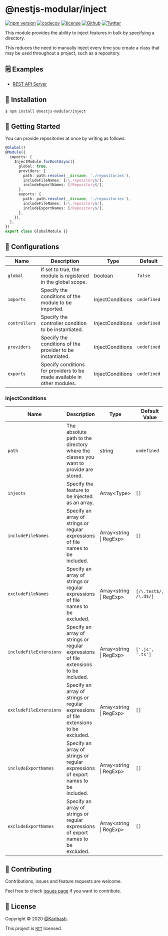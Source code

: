 # @nestjs-modular/inject

[![npm version][npm-version-badge]][npm-version-link]
[![codecov][coverage-badge]][coverage-link]
[![license][license-badge]][license-link]
[![Github][github-follower-badge]][github-follower-link]
[![Twitter][twitter-follower-badge]][twitter-follower-link]

This module provides the ability to inject features in bulk by specifying a directory.

This reduces the need to manually inject every time you create a class that may be used throughout a project, such as a repository.

## 🗒 Examples

- [REST API Server](../../examples/inject)

## 🚀 Installation

```
$ npm install @nestjs-modular/inject
```

## 👏 Getting Started

You can provide repositories at once by writing as follows.

```ts
@Global()
@Module({
  imports: [
    InjectModule.forRootAsync({
      global: true,
      providers: {
        path: path.resolve(__dirname, './repositories'),
        includeFileNames: [/\.repository$/],
        includeExportNames: [/Repository$/],
      },
      exports: {
        path: path.resolve(__dirname, './repositories'),
        includeFileNames: [/\.repository$/],
        includeExportNames: [/Repository$/],
      },
    }),
  ],
})
export class GlobalModule {}
```

## 🔧 Configurations

| Name          | Description                                                             | Type             | Default     |
|---------------|-------------------------------------------------------------------------|------------------|-------------|
| `global`      | If set to true, the module is registered in the global scope.           | boolean          | `false`     |
| `imports`     | Specify the conditions of the module to be imported.                    | InjectConditions | `undefined` |
| `controllers` | Specify the controller condition to be instantiated.                    | InjectConditions | `undefined` |
| `providers`   | Specify the conditions of the provider to be instantiated.              | InjectConditions | `undefined` |
| `exports`     | Specify conditions for providers to be made available in other modules. | InjectConditions | `undefined` |

### InjectConditions

| Name                    | Description                                                                           | Type                        | Default Value         |
|-------------------------|---------------------------------------------------------------------------------------|-----------------------------|-----------------------|
| `path`                  | The absolute path to the directory where the classes you want to provide are stored.  | string                      | `undefined`           |
| `injects`               | Specify the feature to be injected as an array.                                       | Array<Type<any>>            | `[]`                  |
| `includeFileNames`      | Specify an array of strings or regular expressions of file names to be included.      | Array<string &#124; RegExp> | `[]`                  |
| `excludeFileNames`      | Specify an array of strings or regular expressions of file names to be excluded.      | Array<string &#124; RegExp> | `[/\.test$/, /\.d$/]` |
| `includeFileExtensions` | Specify an array of strings or regular expressions of file extensions to be included. | Array<string &#124; RegExp> | `['.js', '.ts']`      |
| `excludeFileExtensions` | Specify an array of strings or regular expressions of file extensions to be excluded. | Array<string &#124; RegExp> | `[]`                  |
| `includeExportNames`    | Specify an array of strings or regular expressions of export names to be included.    | Array<string &#124; RegExp> | `[]`                  |
| `excludeExportNames`    | Specify an array of strings or regular expressions of export names to be excluded.    | Array<string &#124; RegExp> | `[]`                  |

## 🤝 Contributing

Contributions, issues and feature requests are welcome.

Feel free to check [issues page](https://github.com/Karibash/nestjs-modular/issues) if you want to contribute.

## 📝 License

Copyright © 2020 [@Karibash](https://twitter.com/karibash).

This project is [```MIT```](https://github.com/Karibash/nestjs-modular/blob/main/packages/inject/LICENSE) licensed.

[npm-version-badge]: https://badge.fury.io/js/@nestjs-modular%2Finject.svg
[npm-version-link]: https://www.npmjs.com/package/@nestjs-modular/inject
[coverage-badge]: https://codecov.io/gh/Karibash/nestjs-modular/branch/master/graph/badge.svg?flag=inject
[coverage-link]: https://codecov.io/gh/Karibash/nestjs-modular/tree/master/packages/inject
[license-badge]: https://img.shields.io/npm/l/@nestjs-modular%2Finject.svg
[license-link]: https://github.com/Karibash/nestjs-modular/blob/main/packages/inject/LICENSE
[github-follower-badge]: https://img.shields.io/github/followers/Karibash?label=Follow&logo=github&style=social
[github-follower-link]: https://github.com/Karibash?tab=followers
[twitter-follower-badge]: https://img.shields.io/twitter/follow/Karibash?label=Follow&style=social
[twitter-follower-link]: https://twitter.com/intent/follow?screen_name=Karibash

